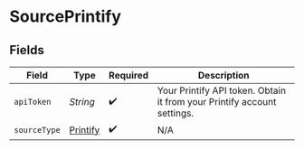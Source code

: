 # SourcePrintify


## Fields

| Field                                                                   | Type                                                                    | Required                                                                | Description                                                             |
| ----------------------------------------------------------------------- | ----------------------------------------------------------------------- | ----------------------------------------------------------------------- | ----------------------------------------------------------------------- |
| `apiToken`                                                              | *String*                                                                | :heavy_check_mark:                                                      | Your Printify API token. Obtain it from your Printify account settings. |
| `sourceType`                                                            | [Printify](../../models/shared/Printify.md)                             | :heavy_check_mark:                                                      | N/A                                                                     |
